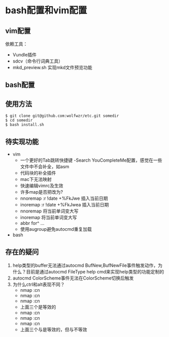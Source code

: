 bash配置和vim配置
=================


vim配置
-------

依赖工具：
- Vundle插件
- sdcv（命令行词典工具）
- mkd_preview.sh 实现mkd文件预览功能

bash配置
--------


使用方法
--------

```
$ git clone git@github.com:wolfwzr/etc.git somedir
$ cd somedir
$ bash install.sh
```

待实现功能
----------

- vim
    - 一个更好的Tab跳转快捷键
    -Search  YouCompleteMe配置，感觉在一些文件中不会补全，如asm
    - 代码块的补全插件
    - mac下无法映射<A-->
    - 快速编辑vimrc及生效
    - 许多<buffer>map是否把<Leader>改为<localleader>?
    - nnoremap <A-d> :r !date +\%F<CR>kJwe 插入当前日期
    - inoremap <A-d> <ESC>:r !date +\%F<CR>kJwea 插入当前日期
    - nnoremap <A-u> 将当前单词变大写
    - inoremap <A-u> 将当前单词变大写
    - abbr for^ ...
    - 使用augroup避免autocmd重复加载
- bash

存在的疑问
----------

1. help类型的buffer无法通过autocmd BufNew,BufNewFile事件触发动作，为什么？目前是通过autocmd FileType help cmd来实现help类型的功能定制的
2. autocmd ColorScheme事件无法在ColorScheme切换后触发
3. 为什么ctrl和alt表现不同？
    - nmap <C-n> :cn<CR>
    - nmap <C-N> :cn<CR>
    - nmap <C-S-n> :cn<CR>
    - 上面三个是等效的
    - nmap <A-n> :cn<CR>
    - nmap <A-N> :cn<CR>
    - nmap <A-S-n> :cn<CR>
    - 上面三个<A-N>与<A-S-n>是等效的，但与<A-n>不等效


